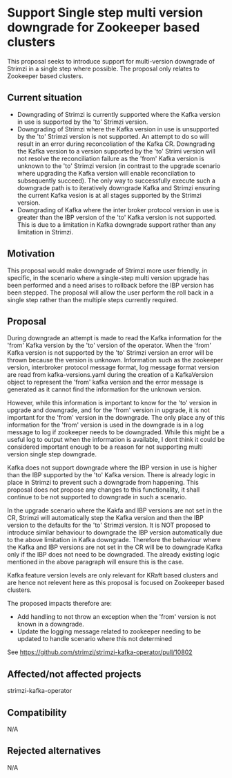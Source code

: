 # Support Single step multi version downgrade for Zookeeper based clusters 

This proposal seeks to introduce support for multi-version downgrade of Strimzi in a single step where possible.
The proposal only relates to Zookeeper based clusters.

## Current situation

- Downgrading of Strimzi is currently supported where the Kafka version in use is supported by the 'to' Strimzi version. 
- Downgrading of Strimzi where the Kafka version in use is unsupported by the 'to' Strimzi version is not supported. An attempt to do so will result in an error during reconcoliation of the Kafka CR. Downgrading the Kafka version to a version supported by the 'to' Strimi version will not resolve the reconciliation failure as the 'from' Kafka version is unknown to the 'to' Strimzi version (in contrast to the upgrade scenario where upgrading the Kafka version will enable reconcilation to subsequently succeed). The only way to successfully execute such a downgrade path is to iteratively downgrade Kafka and Strimzi ensuring the current Kafka vesion is at all stages supported by the Strimzi version.  
- Downgrading of Kafka where the inter broker protocol version in use is greater than the IBP version of the 'to' Kafka version is not supported. This is due to a limitation in Kafka downgrade support rather than any limitation in Strimzi.

## Motivation

This proposal would make downgrade of Strimzi more user friendly, in specific, in the scenario where a single-step multi version upgrade has been performed and a need arises to rollback before the IBP version has been stepped. The proposal will allow the user perform the roll back in a single step rather than the multiple steps currently required.

## Proposal

During downgrade an attempt is made to read the Kafka information for the 'from' Kafka version by the 'to' version of the operator. When the 'from' Kafka version is not supported by the 'to' Strimzi version an error will be thrown because the version is unknown. Information such as the zookeeper version, interbroker protocol message format, log message format version are read from kafka-versions.yaml during the creation of a KafkaVersion object to represent the 'from' kafka version and the error message is generated as it cannot find the information for the unknown version.

However, while this information is important to know for the 'to' version in upgrade and downgrade, and for the 'from' version in upgrade, it is not important for the 'from' version in the downgrade.
The only place any of this information for the 'from' version is used in the downgrade is in a log message to log if zookeeper needs to be downgraded. While this might be a useful log to output when the information is available, I dont think it could be considered important enough to be a reason for not supporting multi version single step downgrade.

Kafka does not support downgrade where the IBP version in use is higher than the IBP supported by the 'to' Kafka version. There is already logic in place in Strimzi to prevent such a downgrade from happening. This proposal does not propose any changes to this functionality, it shall continue to be not supported to downgrade in such a scenario. 

In the upgrade scenario where the Kakfa and IBP versions are not set in the CR, Strimzi will automatically step the Kafka version and then the IBP version to the defaults for the 'to' Strimzi version. It is NOT proposed to introduce similar behaviour to downgrade the IBP version automatically due to the above limitation in Kafka downgrade. Therefore the behaviour where the Kafka and IBP versions are not set in the CR will be to downgrade Kafka only if the IBP does not need to be downgraded. The already existing logic mentioned in the above paragraph will ensure this is the case.

Kafka feature version levels are only relevant for KRaft based clusters and are hence not relevent here as this proposal is focused on Zookeeper based clusters.

The proposed impacts therefore are:
- Add handling to not throw an exception when the 'from' version is not known in a downgrade.
- Update the logging message related to zookeeper needing to be updated to handle scenario where this not determined

See https://github.com/strimzi/strimzi-kafka-operator/pull/10802

## Affected/not affected projects

strimzi-kafka-operator 

## Compatibility

N/A

## Rejected alternatives

N/A
